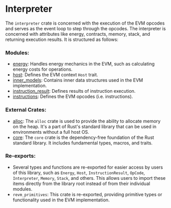 # Interpreter

The `interpreter` crate is concerned with the execution of the EVM opcodes and serves as the event loop to step through the opcodes.
The interpreter is concerned with attributes like energy, contracts, memory, stack, and returning execution results.
It is structured as follows:

### Modules:

- [energy](./interpreter/energy.md): Handles energy mechanics in the EVM, such as calculating energy costs for operations.
- [host](./interpreter/host.md): Defines the EVM context `Host` trait.
- [inner_models](./interpreter/inner_models.md): Contains inner data structures used in the EVM implementation.
- [instruction_result](./interpreter/instruction_result.md): Defines results of instruction execution.
- [instructions](./interpreter/instructions.md): Defines the EVM opcodes (i.e. instructions).

### External Crates:

- [alloc](https://doc.rust-lang.org/alloc/):
  The `alloc` crate is used to provide the ability to allocate memory on the heap.
  It's a part of Rust's standard library that can be used in environments without a full host OS.
- [core](https://doc.rust-lang.org/core/):
  The `core` crate is the dependency-free foundation of the Rust standard library.
  It includes fundamental types, macros, and traits.

### Re-exports:
- Several types and functions are re-exported for easier access by users of this library, such as `Energy`, `Host`, `InstructionResult`, `OpCode`, `Interpreter`, `Memory`, `Stack`, and others.
  This allows users to import these items directly from the library root instead of from their individual modules.
- `revm_primitives`: This crate is re-exported, providing primitive types or functionality used in the EVM implementation.
